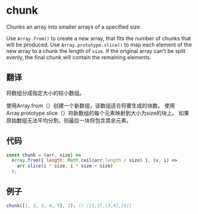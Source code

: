 # chunk

Chunks an array into smaller arrays of a specified size.

Use `Array.from()` to create a new array, that fits the number of chunks that will be produced.
Use `Array.prototype.slice()` to map each element of the new array to a chunk the length of `size`.
If the original array can't be split evenly, the final chunk will contain the remaining elements.

## 翻译

将数组分成指定大小的较小数组。

使用Array.from（）创建一个新数组，该数组适合将要生成的块数。
使用Array.prototype.slice（）将新数组的每个元素映射到大小为size的块上。
如果原始数组无法平均分割，则最后一块将包含其余元素。

## 代码

```js
const chunk = (arr, size) =>
  Array.from({ length: Math.ceil(arr.length / size) }, (v, i) =>
    arr.slice(i * size, i * size + size)
  );
```

## 例子

```js
chunk([1, 2, 3, 4, 5], 2); // [[1,2],[3,4],[5]]
```
